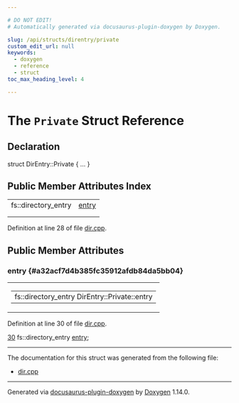 ```yaml
---

# DO NOT EDIT!
# Automatically generated via docusaurus-plugin-doxygen by Doxygen.

slug: /api/structs/direntry/private
custom_edit_url: null
keywords:
  - doxygen
  - reference
  - struct
toc_max_heading_level: 4

---
```


<div class="doxyPage">

# The `Private` Struct Reference



## Declaration

<div class="doxyDeclaration">
struct DirEntry::Private { ... }
</div>

## Public Member Attributes Index

<table class="doxyMembersIndex">

<tr class="doxyMemberIndexItem">
<td class="doxyMemberIndexItemType" align="left" valign="top">fs::directory_entry</td>
<td class="doxyMemberIndexItemName" align="left" valign="top"><a href="#a32acf7d4b385fc35912afdb84da5bb04">entry</a></td>
</tr>
<tr class="doxyMemberIndexDescription">
<td class="doxyMemberIndexDescriptionLeft"></td>
<td class="doxyMemberIndexDescriptionRight">
</td>
</tr>
<tr class="doxyMemberIndexSeparator">
<td class="doxyMemberIndexSeparator" colspan="2"></td>
</tr>

</table>


Definition at line 28 of file <a href="/web-doxygen/docs/api/files/src/dir-cpp">dir.cpp</a>.

<div class="doxySectionDef">

## Public Member Attributes

### entry {#a32acf7d4b385fc35912afdb84da5bb04}

<div class="doxyMemberItem">
<div class="doxyMemberProto">
<table class="doxyMemberLabels">
<tr class="doxyMemberLabels">
<td class="doxyMemberLabelsLeft">
<table class="doxyMemberName">
<tr>
<td class="doxyMemberName">fs::directory_entry DirEntry::Private::entry</td>
</tr>
</table>
</td>
</tr>
</table>
</div>
<div class="doxyMemberDoc">



Definition at line 30 of file <a href="/web-doxygen/docs/api/files/src/dir-cpp">dir.cpp</a>.

<div class="doxyProgramListing">

<div class="doxyCodeLine"><span class="doxyLineNumber"><a href="#a32acf7d4b385fc35912afdb84da5bb04">30</a></span><span class="doxyLineContent"><span class="doxyHighlight">  fs::directory_entry <a href="#a32acf7d4b385fc35912afdb84da5bb04">entry</a>;</span></span></div>

</div>

</div>
</div>

</div>

<hr/>

The documentation for this struct was generated from the following file:

<ul>
<li><a href="/web-doxygen/docs/api/files/src/dir-cpp">dir.cpp</a></li>
</ul>

<hr/>

<p class="doxyGeneratedBy">Generated via <a href="https://github.com/xpack/docusaurus-plugin-doxygen">docusaurus-plugin-doxygen</a> by <a href="https://www.doxygen.nl">Doxygen</a> 1.14.0.</p>

</div>
